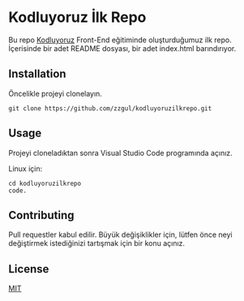 # Kodluyoruz İlk Repo

Bu repo [Kodluyoruz](https://www.kodluyoruz.org/) Front-End eğitiminde oluşturduğumuz ilk repo. İçerisinde bir adet
README dosyası, bir adet index.html barındırıyor.

## Installation

Öncelikle projeyi clonelayın. 

```
git clone https://github.com/zzgul/kodluyoruzilkrepo.git
```

## Usage

Projeyi cloneladıktan sonra Visual Studio Code programında açınız. 

Linux için:

```
cd kodluyoruzilkrepo
code. 
```

## Contributing
Pull requestler kabul edilir. Büyük değişiklikler için, lütfen önce neyi değiştirmek istediğinizi tartışmak için bir konu açınız.

## License

[MIT](https://choosealicense.com/licenses/mit/)


